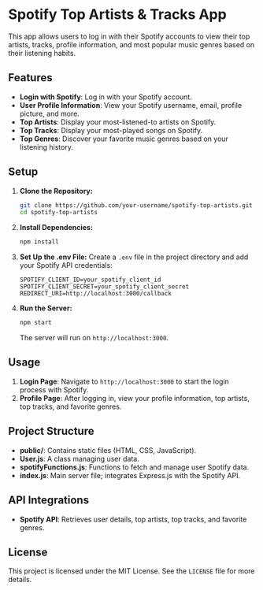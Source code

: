 # Spotify Top Artists & Tracks App

This app allows users to log in with their Spotify accounts to view their top artists, tracks, profile information, and most popular music genres based on their listening habits.

## Features

- **Login with Spotify**: Log in with your Spotify account.
- **User Profile Information**: View your Spotify username, email, profile picture, and more.
- **Top Artists**: Display your most-listened-to artists on Spotify.
- **Top Tracks**: Display your most-played songs on Spotify.
- **Top Genres**: Discover your favorite music genres based on your listening history.

## Setup

1. **Clone the Repository:**
   ```bash
   git clone https://github.com/your-username/spotify-top-artists.git
   cd spotify-top-artists
   ```

2. **Install Dependencies:**
   ```bash
   npm install
   ```

3. **Set Up the .env File:**
   Create a `.env` file in the project directory and add your Spotify API credentials:
   ```env
   SPOTIFY_CLIENT_ID=your_spotify_client_id
   SPOTIFY_CLIENT_SECRET=your_spotify_client_secret
   REDIRECT_URI=http://localhost:3000/callback
   ```

4. **Run the Server:**
   ```bash
   npm start
   ```
   The server will run on `http://localhost:3000`.

## Usage

1. **Login Page**: Navigate to `http://localhost:3000` to start the login process with Spotify.
2. **Profile Page**: After logging in, view your profile information, top artists, top tracks, and favorite genres.

## Project Structure

- **public/**: Contains static files (HTML, CSS, JavaScript).
- **User.js**: A class managing user data.
- **spotifyFunctions.js**: Functions to fetch and manage user Spotify data.
- **index.js**: Main server file; integrates Express.js with the Spotify API.

## API Integrations

- **Spotify API**: Retrieves user details, top artists, top tracks, and favorite genres.

## License

This project is licensed under the MIT License. See the `LICENSE` file for more details.

